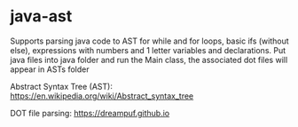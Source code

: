 # java-ast

Supports parsing java code to AST for while and for loops, basic ifs (without else), expressions with numbers and 1 letter variables and declarations. 
Put java files into java folder and run the Main class, the associated dot files will appear in ASTs folder

Abstract Syntax Tree (AST): https://en.wikipedia.org/wiki/Abstract_syntax_tree

DOT file parsing: https://dreampuf.github.io